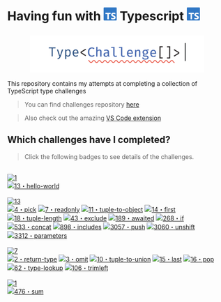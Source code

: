 # <p>Having fun with <img src="./assets/ts-logo.svg" width="30"> Typescript <img src="./assets/ts-logo.svg" width="30"></p>
<p align='center'>
  <img src='./assets/type-challenges-logo.svg' width='400'/>
</p>

This repository contains my attempts at completing a collection of TypeScript type challenges

> You can find challenges repository [here](https://tsch.js.org/)

> Also check out the amazing [VS Code extension](https://github.com/yrming/vscode-type-challenges)

## Which challenges have I completed?
> Click the following badges to see details of the challenges.

<br>
<!--challenges-start-->
<a href="" target="_blank"><img src="https://img.shields.io/badge/warm-1-teal" alt="1"/></a> 
<br>
<a href="github.com/type-challenges/type-challenges/blob/main/questions/00013-warm-hello-world/README.md" target="_blank"><img src="https://img.shields.io/badge/-13%E3%83%BBhello--world-teal" alt="13・hello-world"/></a> 
<br><br>
<a href="" target="_blank"><img src="https://img.shields.io/badge/easy-13-7aad0c" alt="13"/></a> 
<br>
<a href="github.com/type-challenges/type-challenges/blob/main/questions/00004-easy-pick/README.md" target="_blank"><img src="https://img.shields.io/badge/-4%E3%83%BBpick-7aad0c" alt="4・pick"/></a> <a href="github.com/type-challenges/type-challenges/blob/main/questions/00007-easy-readonly/README.md" target="_blank"><img src="https://img.shields.io/badge/-7%E3%83%BBreadonly-7aad0c" alt="7・readonly"/></a> <a href="github.com/type-challenges/type-challenges/blob/main/questions/00011-easy-tuple-to-object/README.md" target="_blank"><img src="https://img.shields.io/badge/-11%E3%83%BBtuple--to--object-7aad0c" alt="11・tuple-to-object"/></a> <a href="github.com/type-challenges/type-challenges/blob/main/questions/00014-easy-first/README.md" target="_blank"><img src="https://img.shields.io/badge/-14%E3%83%BBfirst-7aad0c" alt="14・first"/></a> <a href="github.com/type-challenges/type-challenges/blob/main/questions/00018-easy-tuple-length/README.md" target="_blank"><img src="https://img.shields.io/badge/-18%E3%83%BBtuple--length-7aad0c" alt="18・tuple-length"/></a> <a href="github.com/type-challenges/type-challenges/blob/main/questions/00043-easy-exclude/README.md" target="_blank"><img src="https://img.shields.io/badge/-43%E3%83%BBexclude-7aad0c" alt="43・exclude"/></a> <a href="github.com/type-challenges/type-challenges/blob/main/questions/00189-easy-awaited/README.md" target="_blank"><img src="https://img.shields.io/badge/-189%E3%83%BBawaited-7aad0c" alt="189・awaited"/></a> <a href="github.com/type-challenges/type-challenges/blob/main/questions/00268-easy-if/README.md" target="_blank"><img src="https://img.shields.io/badge/-268%E3%83%BBif-7aad0c" alt="268・if"/></a> <a href="github.com/type-challenges/type-challenges/blob/main/questions/00533-easy-concat/README.md" target="_blank"><img src="https://img.shields.io/badge/-533%E3%83%BBconcat-7aad0c" alt="533・concat"/></a> <a href="github.com/type-challenges/type-challenges/blob/main/questions/00898-easy-includes/README.md" target="_blank"><img src="https://img.shields.io/badge/-898%E3%83%BBincludes-7aad0c" alt="898・includes"/></a> <a href="github.com/type-challenges/type-challenges/blob/main/questions/03057-easy-push/README.md" target="_blank"><img src="https://img.shields.io/badge/-3057%E3%83%BBpush-7aad0c" alt="3057・push"/></a> <a href="github.com/type-challenges/type-challenges/blob/main/questions/03060-easy-unshift/README.md" target="_blank"><img src="https://img.shields.io/badge/-3060%E3%83%BBunshift-7aad0c" alt="3060・unshift"/></a> <a href="github.com/type-challenges/type-challenges/blob/main/questions/03312-easy-parameters/README.md" target="_blank"><img src="https://img.shields.io/badge/-3312%E3%83%BBparameters-7aad0c" alt="3312・parameters"/></a> 
<br><br>
<a href="" target="_blank"><img src="https://img.shields.io/badge/medium-7-d9901a" alt="7"/></a> 
<br>
<a href="github.com/type-challenges/type-challenges/blob/main/questions/00002-medium-return-type/README.md" target="_blank"><img src="https://img.shields.io/badge/-2%E3%83%BBreturn--type-d9901a" alt="2・return-type"/></a> <a href="github.com/type-challenges/type-challenges/blob/main/questions/00003-medium-omit/README.md" target="_blank"><img src="https://img.shields.io/badge/-3%E3%83%BBomit-d9901a" alt="3・omit"/></a> <a href="github.com/type-challenges/type-challenges/blob/main/questions/00010-medium-tuple-to-union/README.md" target="_blank"><img src="https://img.shields.io/badge/-10%E3%83%BBtuple--to--union-d9901a" alt="10・tuple-to-union"/></a> <a href="github.com/type-challenges/type-challenges/blob/main/questions/00015-medium-last/README.md" target="_blank"><img src="https://img.shields.io/badge/-15%E3%83%BBlast-d9901a" alt="15・last"/></a> <a href="github.com/type-challenges/type-challenges/blob/main/questions/00016-medium-pop/README.md" target="_blank"><img src="https://img.shields.io/badge/-16%E3%83%BBpop-d9901a" alt="16・pop"/></a> <a href="github.com/type-challenges/type-challenges/blob/main/questions/00062-medium-type-lookup/README.md" target="_blank"><img src="https://img.shields.io/badge/-62%E3%83%BBtype--lookup-d9901a" alt="62・type-lookup"/></a> <a href="github.com/type-challenges/type-challenges/blob/main/questions/00106-medium-trimleft/README.md" target="_blank"><img src="https://img.shields.io/badge/-106%E3%83%BBtrimleft-d9901a" alt="106・trimleft"/></a> 
<br><br>
<a href="" target="_blank"><img src="https://img.shields.io/badge/extreme-1-b11b8d" alt="1"/></a> 
<br>
<a href="github.com/type-challenges/type-challenges/blob/main/questions/00476-extreme-sum/README.md" target="_blank"><img src="https://img.shields.io/badge/-476%E3%83%BBsum-b11b8d" alt="476・sum"/></a> 
<!--challenges-end-->
